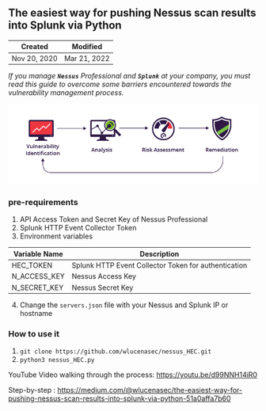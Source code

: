 ## The easiest way for pushing Nessus scan results into Splunk via Python

| Created      | Modified     |
| ------------ | -------------|
| Nov 20, 2020 | Mar 21, 2022 |

*If you manage **`Nessus`** Professional and **`Splunk`** at your company, you must read this guide to overcome some barriers encountered towards the vulnerability management process.*

![Vulnerability Process](/images/vulnerability-assessment.png)

### pre-requirements

1. API Access Token and Secret Key of Nessus Professional
2. Splunk HTTP Event Collector Token
3. Environment variables 

| Variable Name      | Description     |
| ------------------ | ----------------|
| HEC_TOKEN          | Splunk HTTP Event Collector Token for authentication|
| N_ACCESS_KEY       | Nessus Access Key|
| N_SECRET_KEY       | Nessus Secret Key|

4. Change the `servers.json` file with your Nessus and Splunk IP or hostname

### How to use it

1. `git clone https://github.com/wlucenasec/nessus_HEC.git`
2. `python3 nessus_HEC.py`

YouTube Video walking through the process: https://youtu.be/d99NNH14iR0

Step-by-step : https://medium.com/@wlucenasec/the-easiest-way-for-pushing-nessus-scan-results-into-splunk-via-python-51a0affa7b60
